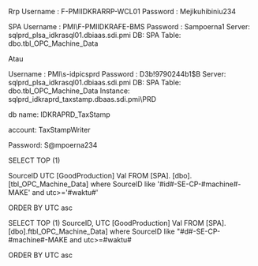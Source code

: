 Rrp
Username : F-PMIIDKRARRP-WCL01
Password : Mejikuhibiniu234

SPA
Username : PMI\F-PMIIDKRAFE-BMS
Password : Sampoerna1
Server: sqlprd_plsa_idkrasql01.dbiaas.sdi.pmi
DB: SPA
Table: dbo.tbl_OPC_Machine_Data
 
Atau
 
Username : PMI\s-idpicsprd
Password : D3b!9790244b1$B
Server: sqlprd_plsa_idkrasql01.dbiaas.sdi.pmi
DB: SPA
Table: dbo.tbl_OPC_Machine_Data
Instance: sqlprd_idkraprd_taxstamp.dbaas.sdi.pmi\PRD

db name: IDKRAPRD_TaxStamp

account: TaxStampWriter

Password: S@mpoerna234

 
SELECT TOP (1)

SourcelD UTC [GoodProduction] Val FROM [SPA]. [dbo]. [tbl_OPC_Machine_Data] where SourcelD like '#id#-SE-CP-#machine#-MAKE' and utc>='#waktu#'

ORDER BY UTC asc

SELECT TOP (1) SourceID, UTC [GoodProduction] Val FROM [SPA].[dbo].ftbl_OPC_Machine_Data] where SourceID like "#d#-SE-CP-#machine#-MAKE and utc>=#waktu#

ORDER BY UTC asc
